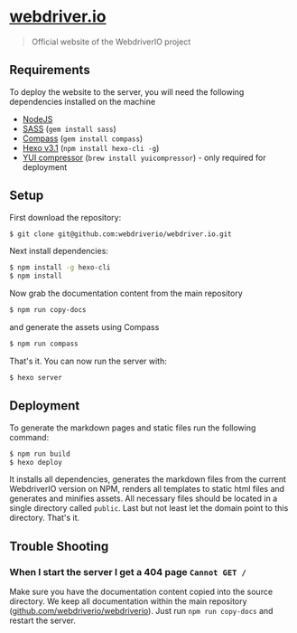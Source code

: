 [webdriver.io](http://webdriver.io)
===================================

> Official website of the WebdriverIO project

## Requirements

To deploy the website to the server, you will need the following dependencies installed on the machine

- [NodeJS](http://nodejs.org/download/)
- [SASS](http://sass-lang.com/install) (`gem install sass`)
- [Compass](http://compass-style.org/install/) (`gem install compass`)
- [Hexo v3.1](http://hexo.io/) (`npm install hexo-cli -g`)
- [YUI compressor](http://www.andrew-kirkpatrick.com/2013/06/yahoo-yui-compressor-on-mac-os-x-terminal/) (`brew install yuicompressor`) - only required for deployment

## Setup

First download the repository:

```sh
$ git clone git@github.com:webdriverio/webdriver.io.git
```

Next install dependencies:

```sh
$ npm install -g hexo-cli
$ npm install
```

Now grab the documentation content from the main repository

```sh
$ npm run copy-docs
```

and generate the assets using Compass

```sh
$ npm run compass
```

That's it. You can now run the server with:

```sh
$ hexo server
```

## Deployment

To generate the markdown pages and static files run the following command:

```sh
$ npm run build
$ hexo deploy
```

It installs all dependencies, generates the markdown files from the current WebdriverIO version on NPM, renders all templates
to static html files and generates and minifies assets. All necessary files should be located in a single directory called `public`.
Last but not least let the domain point to this directory. That's it.

## Trouble Shooting

### When I start the server I get a 404 page `Cannot GET /`
Make sure you have the documentation content copied into the source directory. We keep all documentation
within the main repository ([github.com/webdriverio/webdriverio](https://github.com/webdriverio/webdriverio/docs)). Just run `npm run copy-docs` and restart the server.
